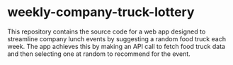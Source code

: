 # weekly-company-truck-lottery
This repository contains the source code for a web app designed to streamline company lunch events by suggesting a random food truck each week. The app achieves this by making an API call to fetch food truck data and then selecting one at random to recommend for the event. 
